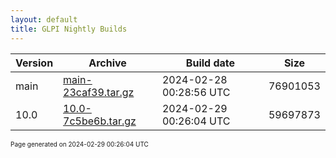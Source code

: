 ```yaml
---
layout: default
title: GLPI Nightly Builds
---
```


Version|Archive|Build date|Size
---|---|---|---
main|[main-23caf39.tar.gz](main-23caf39.tar.gz)|2024-02-28 00:28:56 UTC|76901053
10.0|[10.0-7c5be6b.tar.gz](10.0-7c5be6b.tar.gz)|2024-02-29 00:26:04 UTC|59697873

<font size="1">Page generated on 2024-02-29 00:26:04 UTC</font>
